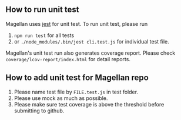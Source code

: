 ## How to run unit test
Magellan uses [jest](https://facebook.github.io/jest/en/) for unit test. To run unit test, please run 
1. `npm run test` for all tests
2. or `./node_modules/.bin/jest cli.test.js` for individual test file.

Magellan's unit test run also generates coverage report. Please check `coverage/lcov-report/index.html` for detail reports.

## How to add unit test for Magellan repo

1. Please name test file by `FILE.test.js` in test folder.
2. Please use mock as much as possible.
3. Please make sure test coverage is above the threshold before submitting to github.